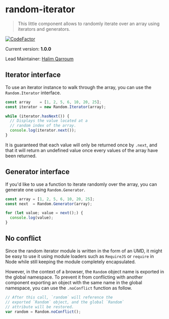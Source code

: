# random-iterator
> This little component allows to randomly iterate over an array using iterators and generators.

[![CodeFactor](https://www.codefactor.io/repository/github/hqarroum/random-iterator/badge)](https://www.codefactor.io/repository/github/hqarroum/random-iterator)

Current version: **1.0.0**

Lead Maintainer: [Halim Qarroum](mailto:hqm.post@gmail.com)

## Iterator interface

To use an iterator instance to walk through the array, you can use the `Random.Iterator` interface.

```Javascript
const array    = [1, 2, 5, 6, 10, 20, 25];
const iterator = new Random.Iterator(array);

while (iterator.hasNext()) {
  // Displays the value located at a
  // random index of the array.
  console.log(iterator.next());
}
```

It is guaranteed that each value will only be returned once by `.next`, and that it will return an undefined value once every values of the array have been returned.

## Generator interface

If you'd like to use a function to iterate randomly over the array, you can generate one using `Random.Generator`.

```Javascript
const array = [1, 2, 5, 6, 10, 20, 25];
const next  = Random.Generator(array);

for (let value; value = next();) {
  console.log(value);
}
```

## No conflict

Since the random iterator module is written in the form of an UMD, it might be easy to use it using module loaders such as `RequireJS` or `require` in Node while still keeping the module completely encapsulated.

However, in the context of a browser, the `Random` object name is exported in the global namespace. To prevent it from conflicting with another component exporting an object with the same name in the global namespace, you can use the `.noConflict` function as follow.

```Javascript
// After this call, `random` will reference the
// exported `Random` object, and the global `Random`
// attribute will be restored.
var random = Random.noConflict();
```
